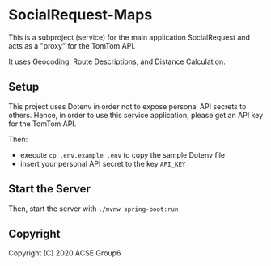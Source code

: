 # SocialRequest-Maps

This is a subproject (service) for the main application SocialRequest and acts as a "proxy"
for the TomTom API.

It uses Geocoding, Route Descriptions, and Distance Calculation.

## Setup

This project uses Dotenv in order not to expose personal API secrets to others.
Hence, in order to use this service application, please get an API key for the TomTom
API.

Then:

- execute `cp .env.example .env` to copy the sample Dotenv file
- insert your personal API secret to the key `API_KEY`

## Start the Server

Then, start the server with `./mvnw spring-boot:run`

## Copyright

Copyright (C) 2020 ACSE Group6
